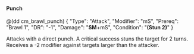 #### Punch

@(dd cm_brawl_punch)
{ "Type": "Attack",
	"Modifier": "mS",
	"Prereq": "Brawl 1",
	"DR": "-1",
	"Damage": "__SM__+mS",
	"Condition": "__(Stun 2)__"
}


Attacks with a direct punch. A critical success stuns the target for 2 turns.
Receives a -2 modifier against targets larger than the attacker.
